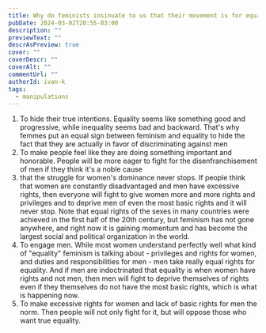 ```yaml
---
title: Why do feminists insinuate to us that their movement is for equal rights?
pubDate: 2024-03-02T20:55-03:00
description: ""
previewText: ""
descrAsPreview: true
cover: ""
coverDescr: ""
coverAlt: ""
commentUrl: ""
authorId: ivan-k
tags:
  - manipulations
---
```

1. To hide their true intentions. Equality seems like something good and progressive, while inequality seems bad and backward. That's why femmes put an equal sign between feminism and equality to hide the fact that they are actually in favor of discriminating against men
2. To make people feel like they are doing something important and honorable. People will be more eager to fight for the disenfranchisement of men if they think it's a noble cause
3. that the struggle for women's dominance never stops. If people think that women are constantly disadvantaged and men have excessive rights, then everyone will fight to give women more and more rights and privileges and to deprive men of even the most basic rights and it will never stop. Note that equal rights of the sexes in many countries were achieved in the first half of the 20th century, but feminism has not gone anywhere, and right now it is gaining momentum and has become the largest social and political organization in the world.
4. To engage men. While most women understand perfectly well what kind of "equality" feminism is talking about - privileges and rights for women, and duties and responsibilities for men - men take really equal rights for equality. And if men are indoctrinated that equality is when women have rights and not men, then men will fight to deprive themselves of rights even if they themselves do not have the most basic rights, which is what is happening now.
5. To make excessive rights for women and lack of basic rights for men the norm. Then people will not only fight for it, but will oppose those who want true equality.
